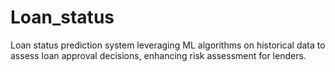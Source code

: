 # Loan_status
Loan status prediction system leveraging ML algorithms on historical data to assess loan approval decisions, enhancing risk assessment for lenders.
